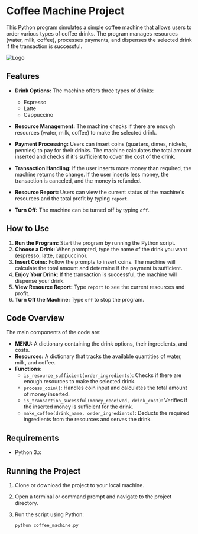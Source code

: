 # Coffee Machine Project

This Python program simulates a simple coffee machine that allows users to order various types of coffee drinks. The program manages resources (water, milk, coffee), processes payments, and dispenses the selected drink if the transaction is successful.

![Logo](https://img.shields.io/badge/Python-14354C?style=for-the-badge&logo=python&logoColor=white)

## Features

- **Drink Options:** The machine offers three types of drinks:
  - Espresso
  - Latte
  - Cappuccino

- **Resource Management:** The machine checks if there are enough resources (water, milk, coffee) to make the selected drink.

- **Payment Processing:** Users can insert coins (quarters, dimes, nickels, pennies) to pay for their drinks. The machine calculates the total amount inserted and checks if it's sufficient to cover the cost of the drink.

- **Transaction Handling:** If the user inserts more money than required, the machine returns the change. If the user inserts less money, the transaction is canceled, and the money is refunded.

- **Resource Report:** Users can view the current status of the machine's resources and the total profit by typing `report`.

- **Turn Off:** The machine can be turned off by typing `off`.

## How to Use

1. **Run the Program:** Start the program by running the Python script.
2. **Choose a Drink:** When prompted, type the name of the drink you want (espresso, latte, cappuccino).
3. **Insert Coins:** Follow the prompts to insert coins. The machine will calculate the total amount and determine if the payment is sufficient.
4. **Enjoy Your Drink:** If the transaction is successful, the machine will dispense your drink.
5. **View Resource Report:** Type `report` to see the current resources and profit.
6. **Turn Off the Machine:** Type `off` to stop the program.

## Code Overview

The main components of the code are:

- **MENU:** A dictionary containing the drink options, their ingredients, and costs.
- **Resources:** A dictionary that tracks the available quantities of water, milk, and coffee.
- **Functions:**
  - `is_resource_sufficient(order_ingredients)`: Checks if there are enough resources to make the selected drink.
  - `process_coin()`: Handles coin input and calculates the total amount of money inserted.
  - `is_transaction_sucessful(money_received, drink_cost)`: Verifies if the inserted money is sufficient for the drink.
  - `make_coffee(drink_name, order_ingredients)`: Deducts the required ingredients from the resources and serves the drink.

## Requirements

- Python 3.x

## Running the Project

1. Clone or download the project to your local machine.
2. Open a terminal or command prompt and navigate to the project directory.
3. Run the script using Python:

   ```bash
   python coffee_machine.py
